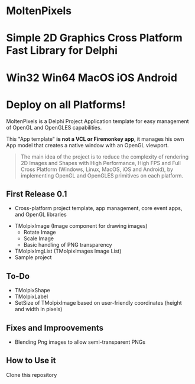 # MoltenPixels
# Simple 2D Graphics Cross Platform Fast Library for Delphi
# Win32 Win64 MacOS iOS Android
# Deploy on all Platforms!

MoltenPixels is a Delphi Project Application template for easy management of OpenGL and OpenGLES capabilities.

This "App template" <b> is not a VCL or Firemonkey app</b>, it manages his own App model that creates a native window with an OpenGL viewport.

>The main idea of the project is to reduce the complexity of rendering 2D Images and Shapes with High Performance, High FPS and Full Cross Platform (Windows, Linux, MacOS, iOS and Android), by implementing OpenGL and OpenGLES primitives on each platform.

## First Release 0.1

* Cross-platform project template, app management, core event apps, and OpenGL libraries
- TMolpixImage (Image component for drawing images)
    - Rotate Image
    - Scale Image
    - Basic handling of PNG transparency
- TMolpixImgList (TMolpixImages Image List)
- Sample project


## To-Do

* TMolpixShape
* TMolpixLabel
* SetSize of TMolpixImage based on user-friendly coordinates (height and width in pixels)


## Fixes and Improovements

* Blending Png images to allow semi-transparent PNGs


## How to Use it

Clone this repository

